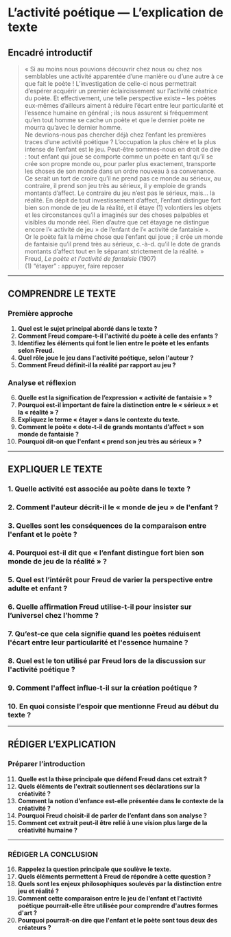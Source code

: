 # L’activité poétique — L’explication de texte

## Encadré introductif
> « Si au moins nous pouvions découvrir chez nous ou chez nos semblables une activité apparentée d’une manière ou d’une autre à ce que fait le poète ! L’investigation de celle-ci nous permettrait d’espérer acquérir un premier éclaircissement sur l’activité créatrice du poète. Et effectivement, une telle perspective existe – les poètes eux-mêmes d’ailleurs aiment à réduire l’écart entre leur particularité et l’essence humaine en général ; ils nous assurent si fréquemment qu’en tout homme se cache un poète et que le dernier poète ne mourra qu’avec le dernier homme.  
Ne devrions-nous pas chercher déjà chez l’enfant les premières traces d’une activité poétique ? L’occupation la plus chère et la plus intense de l’enfant est le jeu. Peut-être sommes-nous en droit de dire : tout enfant qui joue se comporte comme un poète en tant qu’il se crée son propre monde ou, pour parler plus exactement, transporte les choses de son monde dans un ordre nouveau à sa convenance. Ce serait un tort de croire qu’il ne prend pas ce monde au sérieux, au contraire, il prend son jeu très au sérieux, il y emploie de grands montants d’affect. Le contraire du jeu n’est pas le sérieux, mais… la réalité. En dépit de tout investissement d’affect, l’enfant distingue fort bien son monde de jeu de la réalité, et il étaye (1) volontiers les objets et les circonstances qu’il a imaginés sur des choses palpables et visibles du monde réel. Rien d’autre que cet étayage ne distingue encore l’« activité de jeu » de l’enfant de l’« activité de fantaisie ».  
Or le poète fait la même chose que l’enfant qui joue ; il crée un monde de fantaisie qu’il prend très au sérieux, c.-à-d. qu’il le dote de grands montants d’affect tout en le séparant strictement de la réalité. »  
Freud, *Le poète et l'activité de fantaisie* (1907)  
(1) “étayer” : appuyer, faire reposer

---

## COMPRENDRE LE TEXTE

### Première approche

1. **Quel est le sujet principal abordé dans le texte ?**  
2. **Comment Freud compare-t-il l'activité du poète à celle des enfants ?**  
3. **Identifiez les éléments qui font le lien entre le poète et les enfants selon Freud.**  
4. **Quel rôle joue le jeu dans l'activité poétique, selon l'auteur ?**  
5. **Comment Freud définit-il la réalité par rapport au jeu ?**

### Analyse et réflexion

6. **Quelle est la signification de l’expression « activité de fantaisie » ?**  
7. **Pourquoi est-il important de faire la distinction entre le « sérieux » et la « réalité » ?**  
8. **Expliquez le terme « étayer » dans le contexte du texte.**  
9. **Comment le poète « dote-t-il de grands montants d’affect » son monde de fantaisie ?**  
10. **Pourquoi dit-on que l'enfant « prend son jeu très au sérieux » ?**

---

## EXPLIQUER LE TEXTE

### 1. Quelle activité est associée au poète dans le texte ?  
### 2. Comment l'auteur décrit-il le « monde de jeu » de l'enfant ?  
### 3. Quelles sont les conséquences de la comparaison entre l'enfant et le poète ?  
### 4. Pourquoi est-il dit que « l’enfant distingue fort bien son monde de jeu de la réalité » ?  
### 5. Quel est l’intérêt pour Freud de varier la perspective entre adulte et enfant ?  

### 6. Quelle affirmation Freud utilise-t-il pour insister sur l’universel chez l’homme ?  
### 7. Qu’est-ce que cela signifie quand les poètes réduisent l'écart entre leur particularité et l'essence humaine ?  
### 8. Quel est le ton utilisé par Freud lors de la discussion sur l'activité poétique ?  
### 9. Comment l'affect influe-t-il sur la création poétique ?  
### 10. En quoi consiste l’espoir que mentionne Freud au début du texte ?

---

## RÉDIGER L’EXPLICATION

### Préparer l’introduction

11. **Quelle est la thèse principale que défend Freud dans cet extrait ?**  
12. **Quels éléments de l'extrait soutiennent ses déclarations sur la créativité ?**  
13. **Comment la notion d’enfance est-elle présentée dans le contexte de la créativité ?**  
14. **Pourquoi Freud choisit-il de parler de l’enfant dans son analyse ?**  
15. **Comment cet extrait peut-il être relié à une vision plus large de la créativité humaine ?**  

---

### RÉDIGER LA CONCLUSION

16. **Rappelez la question principale que soulève le texte.**  
17. **Quels éléments permettent à Freud de répondre à cette question ?**  
18. **Quels sont les enjeux philosophiques soulevés par la distinction entre jeu et réalité ?**  
19. **Comment cette comparaison entre le jeu de l’enfant et l’activité poétique pourrait-elle être utilisée pour comprendre d'autres formes d'art ?**  
20. **Pourquoi pourrait-on dire que l'enfant et le poète sont tous deux des créateurs ?**